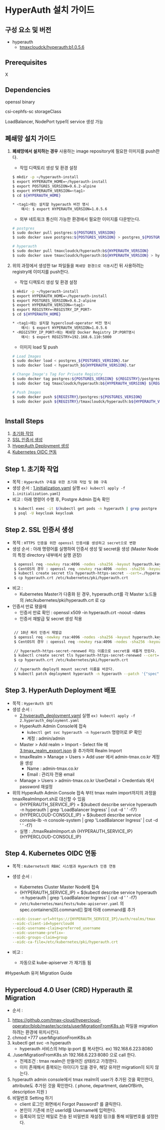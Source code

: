 # HyperAuth 설치 가이드

## 구성 요소 및 버전
* hyperauth
    * [tmaxcloudck/hyperauth:b1.0.5.6](https://hub.docker.com/layers/tmaxcloudck/hyperauth/b1.0.5.6/images/sha256-88b9624ad4d060337868d3b5fa8a425358887e29f1152c9948952e2c78c1f6c1?context=explore)

## Prerequisites
X

## Dependencies
openssl binary

csi-cephfs-sc storageClass

LoadBalancer, NodePort type의 service 생성 가능

## 폐쇄망 설치 가이드
1. **폐쇄망에서 설치하는 경우** 사용하는 image repository에 필요한 이미지를 push한다. 

    * 작업 디렉토리 생성 및 환경 설정
    ```bash
	$ mkdir -p ~/hyperauth-install
	$ export HYPERAUTH_HOME=~/hyperauth-install
   $ export POSTGRES_VERSION=9.6.2-alpine
	$ export HYPERAUTH_VERSION=<tag1>
	$ cd ${HYPERAUTH_HOME}

	* <tag1>에는 설치할 hyperauth 버전 명시
		예시: $ export HYPERAUTH_VERSION=1.0.5.6
    ```
    * 외부 네트워크 통신이 가능한 환경에서 필요한 이미지를 다운받는다.
    ```bash
	# postgres
	$ sudo docker pull postgres:${POSTGRES_VERSION}
	$ sudo docker save postgres:${POSTGRES_VERSION} > postgres_${POSTGRES_VERSION}.tar

	# hyperauth
	$ sudo docker pull tmaxcloudck/hyperauth:b${HYPERAUTH_VERSION}
	$ sudo docker save tmaxcloudck/hyperauth:b${HYPERAUTH_VERSION} > hyperauth_b${HYPERAUTH_VERSION}.tar
    ```
  
2. 위의 과정에서 생성한 tar 파일들을 `폐쇄망 환경으로 이동`시킨 뒤 사용하려는 registry에 이미지를 push한다.
	* 작업 디렉토리 생성 및 환경 설정
    ```bash
	$ mkdir -p ~/hyperauth-install
	$ export HYPERAUTH_HOME=~/hyperauth-install
   $ export POSTGRES_VERSION=9.6.2-alpine
	$ export HYPERAUTH_VERSION=<tag1>
   $ export REGISTRY=<REGISTRY_IP_PORT>
	$ cd ${HYPERAUTH_HOME}

	* <tag1>에는 설치할 hypercloud-operator 버전 명시
		예시: $ export HYPERAUTH_VERSION=1.0.5.6
	* <REGISTRY_IP_PORT>에는 폐쇄망 Docker Registry IP:PORT명시
		예시: $ export REGISTRY=192.168.6.110:5000
	```
    * 이미지 load 및 push
    ```bash
    # Load Images
   $ sudo docker load < postgres_${POSTGRES_VERSION}.tar
   $ sudo docker load < hyperauth_b${HYPERAUTH_VERSION}.tar
    
    # Change Image's Tag For Private Registry
   $ sudo docker tag postgres:${POSTGRES_VERSION} ${REGISTRY}/postgres:${POSTGRES_VERSION}
	$ sudo docker tag tmaxcloudck/hyperauth:b${HYPERAUTH_VERSION} ${REGISTRY}/tmaxcloudck/hyperauth:b${HYPERAUTH_VERSION}
    
    # Push Images
	$ sudo docker push ${REGISTRY}/postgres:${POSTGRES_VERSION}
	$ sudo docker push ${REGISTRY}/tmaxcloudck/hyperauth:b${HYPERAUTH_VERSION}
    ```
    ```  

## Install Steps
1. [초기화 작업](https://github.com/tmax-cloud/hypercloud-install-guide/blob/4.1/HyperAuth/README.md#step-1-%EC%B4%88%EA%B8%B0%ED%99%94-%EC%9E%91%EC%97%85)
2. [SSL 인증서 생성](https://github.com/tmax-cloud/hypercloud-install-guide/blob/4.1/HyperAuth/README.md#step-2-ssl-%EC%9D%B8%EC%A6%9D%EC%84%9C-%EC%83%9D%EC%84%B1)
3. [HyperAuth Deployment 생성](https://github.com/tmax-cloud/hypercloud-install-guide/blob/4.1/HyperAuth/README.md#step-3-hyperauth-deployment-%EB%B0%B0%ED%8F%AC)
4. [Kubernetes OIDC 연동]()

## Step 1. 초기화 작업
* 목적 : `HyperAuth 구축을 위한 초기화 작업 및 DB 구축`
* 생성 순서 : [1.initialization.yaml](manifest/1.initialization.yaml) 실행 `ex) kubectl apply -f 1.initialization.yaml`)
* 비고 : 아래 명령어 수행 후, Postgre Admin 접속 확인
```bash
    $ kubectl exec -it $(kubectl get pods -n hyperauth | grep postgre | cut -d ' ' -f1) -n hyperauth -- bash
    $ psql -U keycloak keycloak
 ```

## Step 2. SSL 인증서 생성
* 목적 : `HTTPS 인증을 위한 openssl 인증서를 생성하고 secret으로 변환`
* 생성 순서 : 아래 명령어를 실행하여 인증서 생성 및 secret을 생성 (Master Node의 특정 directory 내부에서 실행 권장)
```bash
    $ openssl req -newkey rsa:4096 -nodes -sha256 -keyout hyperauth.key -x509 -subj "/C=KR/ST=Seoul/O=tmax/CN=$(kubectl describe service hyperauth -n hyperauth | grep 'LoadBalancer Ingress' | cut -d ' ' -f7)" -days 365 -config <(cat /etc/ssl/openssl.cnf <(printf "[v3_ca]\nsubjectAltName=IP:$(kubectl describe service hyperauth -n hyperauth | grep 'LoadBalancer Ingress' | cut -d ' ' -f7)")) -out hyperauth.crt
    $ CentOS의 경우 : openssl req -newkey rsa:4096 -nodes -sha256 -keyout hyperauth.key -x509 -subj "/C=KR/ST=Seoul/O=tmax/CN=(kubectl describe service hyperauth -n hyperauth | grep 'LoadBalancer Ingress' | cut -d ' ' -f7)" -days 365 -config <(cat /etc/pki/tls/openssl.cnf <(printf "[v3_ca]\nsubjectAltName=IP:$(kubectl describe service hyperauth -n hyperauth | grep 'LoadBalancer Ingress' | cut -d ' ' -f7)")) -out hyperauth.crt
    $ kubectl create secret tls hyperauth-https-secret --cert=./hyperauth.crt --key=./hyperauth.key -n hyperauth
    $ cp hyperauth.crt /etc/kubernetes/pki/hyperauth.crt
```
* 비고 : 
    * Kubernetes Master가 다중화 된 경우, hyperauth.crt를 각 Master 노드들의 /etc/kubernetes/pki/hyperauth.crt 로 cp
* 인증서 만료 됐을때
    * 인증서 만료 확인 :  openssl x509 -in hyperauth.crt -noout -dates
    * 인증서 재발급 및 secret 생성 적용
```bash 
    
    // 10년 짜리 인증서 재발급
    $ openssl req -newkey rsa:4096 -nodes -sha256 -keyout hyperauth.key -x509 -subj "/C=KR/ST=Seoul/O=tmax/CN=$(kubectl describe service hyperauth -n hyperauth | grep 'LoadBalancer Ingress' | cut -d ' ' -f7)" -days 3650 -config <(cat /etc/ssl/openssl.cnf <(printf "[v3_ca]\nsubjectAltName=IP:$(kubectl describe service hyperauth -n hyperauth | grep 'LoadBalancer Ingress' | cut -d ' ' -f7)")) -out hyperauth.crt
    $ CentOS의 경우 : openssl req -newkey rsa:4096 -nodes -sha256 -keyout hyperauth.key -x509 -subj "/C=KR/ST=Seoul/O=tmax/CN=(kubectl describe service hyperauth -n hyperauth | grep 'LoadBalancer Ingress' | cut -d ' ' -f7)" -days 3650 -config <(cat /etc/pki/tls/openssl.cnf <(printf "[v3_ca]\nsubjectAltName=IP:$(kubectl describe service hyperauth -n hyperauth | grep 'LoadBalancer Ingress' | cut -d ' ' -f7)")) -out hyperauth.crt
   
    // hyperauth-https-secret-renewed 라는 이름으로 secret을 새롭게 만든다.
    $ kubectl create secret tls hyperauth-https-secret-renewed --cert=./hyperauth.crt --key=./hyperauth.key -n hyperauth
    $ cp hyperauth.crt /etc/kubernetes/pki/hyperauth.crt
    
    // hyperauth deploy의 mount secret 이름을 바꾼다.
    $ kubectl patch deployment hyperauth -n hyperauth --patch '{"spec":{"template":{"spec":{"volumes":[{"name":"ssl","secret":{"secretName":"hyperauth-https-secret-renewed"}}]}}}}'
``` 

## Step 3. HyperAuth Deployment 배포
* 목적 : `HyperAuth 설치`
* 생성 순서 :
    * [2.hyperauth_deployment.yaml](manifest/2.hyperauth_deployment.yaml) 실행 `ex) kubectl apply -f 2.hyperauth_deployment.yaml`
    * HyperAuth Admin Console에 접속
        * `kubectl get svc hyperauth -n hyperauth` 명령어로 IP 확인
        * 계정 : admin/admin
    * Master > Add realm > Import - Select file 에 [3.tmax_realm_export.json](manifest/3.tmax_realm_export.json) 을 추가하여 Realm Import
    * tmaxRealm > Manage > Users > Add user 에서 admin-tmax.co.kr 계정을 생성
        * Name : admin-tmax.co.kr
        * Email : 관리자 전용 email
    * Manage > Users > admin-tmax.co.kr UserDetail > Credentials 에서 password 재설정
 * 위의 HyperAuth Admin Console 접속 부터 tmax realm import까지의 과정을 tmaxRealmImport.sh로 대신할 수 있음 
    * {HYPERAUTH_SERVICE_IP} = $(kubectl describe service hyperauth -n hyperauth | grep 'LoadBalancer Ingress' | cut -d ' ' -f7)
    * {HYPERCLOUD-CONSOLE_IP} = $(kubectl describe service console-lb -n console-system | grep 'LoadBalancer Ingress' | cut -d
 ' ' -f7)
    * 실행 : ./tmaxRealmImport.sh {HYPERAUTH_SERVICE_IP} {HYPERCLOUD-CONSOLE_IP}

## Step 4. Kubernetes OIDC 연동
* 목적 : `Kubernetes의 RBAC 시스템과 HyperAuth 인증 연동`
* 생성 순서 :
    * Kubernetes Cluster Master Node에 접속
    * {HYPERAUTH_SERVICE_IP} = $(kubectl describe service hyperauth -n hyperauth | grep 'LoadBalancer Ingress' | cut -d ' ' -f7)
    * `/etc/kubernetes/manifests/kube-apiserver.yaml` 의 spec.containers[0].command[] 절에 아래 command를 추가
    
    ```yaml
    --oidc-issuer-url=https://{HYPERAUTH_SERVICE_IP}/auth/realms/tmax
    --oidc-client-id=hypercloud4
    --oidc-username-claim=preferred_username
    --oidc-username-prefix=-
    --oidc-groups-claim=group
    --oidc-ca-file=/etc/kubernetes/pki/hyperauth.crt
    ```
    
* 비고 :
    * 자동으로 kube-apiserver 가 재기동 됨
    
#HyperAuth 유저 Migration Guide
## Hypercloud 4.0 User (CRD) Hyperauth 로 Migration
* 순서 : 
1. https://github.com/tmax-cloud/hypercloud-operator/blob/master/scripts/userMigrationFromK8s.sh 파일을 migration하려는 환경에 위치시킨다.
2. chmod +777 userMigrationFromK8s.sh 
3. kubectl get svc -n hyperauth 
	* hyperauth 서비스의 http ip:port 를 복사한다. ex) 192.168.6.223:8080
4. ./userMigrationFromK8s.sh 192.168.6.223:8080 으로 call 한다.
	* 전제조건 : tmax realm은 만들어진 상태라고 가정한다.
	* 이미 존재해서 중복되는 아이디가 있을 경우, 해당 유저만 migration이 되지 않는다.
5. hyperauth admin console에서 tmax realm의 user가 추가된 것을 확인한다, attribute도 추가된 것을 확인한다. ( phone, department, dateOfBirth, description 지원 )
6. 비밀번호 Setting 하기
   	* client 로그인 화면에서 Forgot Password? 를 클릭한다.
	* 본인이 기존에 쓰던 userId를 Username에 입력한다.
	* 등록되어 있던 메일로 전송 된 비밀번호 재설정 링크를 통해 비밀번호를 설정한다.
